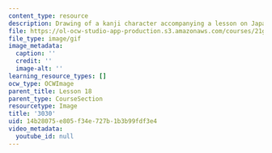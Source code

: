 ```yaml
---
content_type: resource
description: Drawing of a kanji character accompanying a lesson on Japanese.
file: https://ol-ocw-studio-app-production.s3.amazonaws.com/courses/21g-504-japanese-iv-spring-2009/14b28075e805f34e727b1b3b99fdf3e4_3030.gif
file_type: image/gif
image_metadata:
  caption: ''
  credit: ''
  image-alt: ''
learning_resource_types: []
ocw_type: OCWImage
parent_title: Lesson 18
parent_type: CourseSection
resourcetype: Image
title: '3030'
uid: 14b28075-e805-f34e-727b-1b3b99fdf3e4
video_metadata:
  youtube_id: null
---
```

